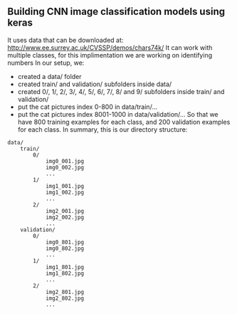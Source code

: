 ## Building CNN image classification models using keras
It uses data that can be downloaded at:
http://www.ee.surrey.ac.uk/CVSSP/demos/chars74k/
It can work with multiple classes, for this implimentation we are working on identifying numbers
In our setup, we:
- created a data/ folder
- created train/ and validation/ subfolders inside data/
- created 0/, 1/, 2/, 3/, 4/, 5/, 6/, 7/, 8/ and 9/ subfolders inside train/ and validation/
- put the cat pictures index 0-800 in data/train/...
- put the cat pictures index 8001-1000 in data/validation/...
So that we have 800 training examples for each class, and 200 validation examples for each class.
In summary, this is our directory structure:
```
data/
    train/
        0/
            img0_001.jpg
            img0_002.jpg
            ...
        1/
            img1_001.jpg
            img1_002.jpg
            ...
		2/
            img2_001.jpg
            img2_002.jpg
            ...
    validation/
        0/
            img0_801.jpg
            img0_802.jpg
            ...
        1/
            img1_801.jpg
            img1_802.jpg
            ...
		2/
            img2_801.jpg
            img2_802.jpg
            ...

